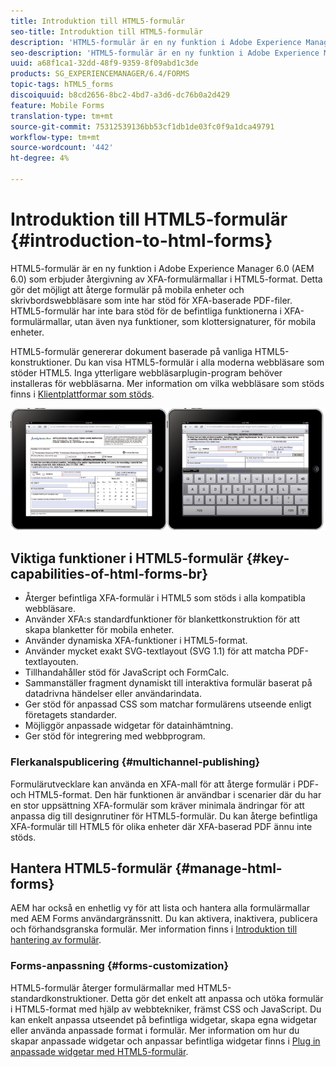 ```yaml
---
title: Introduktion till HTML5-formulär
seo-title: Introduktion till HTML5-formulär
description: 'HTML5-formulär är en ny funktion i Adobe Experience Manager 6.0 (AEM 6.0) som erbjuder återgivning av XFA-formulärmallar i HTML5-format. '
seo-description: 'HTML5-formulär är en ny funktion i Adobe Experience Manager 6.0 (AEM 6.0) som erbjuder återgivning av XFA-formulärmallar i HTML5-format. '
uuid: a68f1ca1-32dd-48f9-9359-8f09abd1c3de
products: SG_EXPERIENCEMANAGER/6.4/FORMS
topic-tags: hTML5_forms
discoiquuid: b8cd2656-8bc2-4bd7-a3d6-dc76b0a2d429
feature: Mobile Forms
translation-type: tm+mt
source-git-commit: 75312539136bb53cf1db1de03fc0f9a1dca49791
workflow-type: tm+mt
source-wordcount: '442'
ht-degree: 4%

---
```



# Introduktion till HTML5-formulär {#introduction-to-html-forms}

HTML5-formulär är en ny funktion i Adobe Experience Manager 6.0 (AEM 6.0) som erbjuder återgivning av XFA-formulärmallar i HTML5-format. Detta gör det möjligt att återge formulär på mobila enheter och skrivbordswebbläsare som inte har stöd för XFA-baserade PDF-filer. HTML5-formulär har inte bara stöd för de befintliga funktionerna i XFA-formulärmallar, utan även nya funktioner, som klottersignaturer, för mobila enheter.

HTML5-formulär genererar dokument baserade på vanliga HTML5-konstruktioner. Du kan visa HTML5-formulär i alla moderna webbläsare som stöder HTML5. Inga ytterligare webbläsarplugin-program behöver installeras för webbläsarna. Mer information om vilka webbläsare som stöds finns i [Klientplattformar som stöds](https://adobe.com/go/learn_aemforms_supportedplatforms_63).

![](do-not-localize/mobile_form_on_an_ipad_date_14.png)

## Viktiga funktioner i HTML5-formulär {#key-capabilities-of-html-forms-br}

* Återger befintliga XFA-formulär i HTML5 som stöds i alla kompatibla webbläsare.
* Använder XFA:s standardfunktioner för blankettkonstruktion för att skapa blanketter för mobila enheter.
* Använder dynamiska XFA-funktioner i HTML5-format.
* Använder mycket exakt SVG-textlayout (SVG 1.1) för att matcha PDF-textlayouten.
* Tillhandahåller stöd för JavaScript och FormCalc.
* Sammanställer fragment dynamiskt till interaktiva formulär baserat på datadrivna händelser eller användarindata.
* Ger stöd för anpassad CSS som matchar formulärens utseende enligt företagets standarder.
* Möjliggör anpassade widgetar för datainhämtning.
* Ger stöd för integrering med webbprogram.

### Flerkanalspublicering {#multichannel-publishing}

Formulärutvecklare kan använda en XFA-mall för att återge formulär i PDF- och HTML5-format. Den här funktionen är användbar i scenarier där du har en stor uppsättning XFA-formulär som kräver minimala ändringar för att anpassa dig till designrutiner för HTML5-formulär. Du kan återge befintliga XFA-formulär till HTML5 för olika enheter där XFA-baserad PDF ännu inte stöds.

## Hantera HTML5-formulär {#manage-html-forms}

AEM har också en enhetlig vy för att lista och hantera alla formulärmallar med AEM Forms användargränssnitt. Du kan aktivera, inaktivera, publicera och förhandsgranska formulär. Mer information finns i [Introduktion till hantering av formulär](/help/forms/using/introduction-managing-forms.md).

### Forms-anpassning {#forms-customization}

HTML5-formulär återger formulärmallar med HTML5-standardkonstruktioner. Detta gör det enkelt att anpassa och utöka formulär i HTML5-format med hjälp av webbtekniker, främst CSS och JavaScript. Du kan enkelt anpassa utseendet på befintliga widgetar, skapa egna widgetar eller använda anpassade format i formulär. Mer information om hur du skapar anpassade widgetar och anpassar befintliga widgetar finns i [Plug in anpassade widgetar med HTML5-formulär](/help/forms/using/custom-widgets.md).
